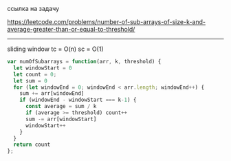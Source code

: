 ссылка на задачу 

https://leetcode.com/problems/number-of-sub-arrays-of-size-k-and-average-greater-than-or-equal-to-threshold/


---
sliding window
tc = O(n)
sc = O(1)
```js
var numOfSubarrays = function(arr, k, threshold) {
  let windowStart = 0
  let count = 0;
  let sum = 0
  for (let windowEnd = 0; windowEnd < arr.length; windowEnd++) {
    sum += arr[windowEnd]
    if (windowEnd - windowStart === k-1) {
      const average = sum / k
      if (average >= threshold) count++
      sum -= arr[windowStart]
      windowStart++
    }
  }
  return count
};
```
